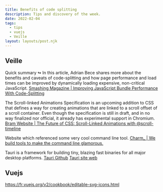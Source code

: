 ```yaml
---
title: Benefits of code splitting
description: Tips and discovery of the week.
date: 2022-02-04
tags:
  - tips
  - vuejs
  - Veille
layout: layouts/post.njk
---
```


## Veille
Quick summary ↬ In this article, Adrian Bece shares more about the benefits and caveats of code-splitting and how page performance and load times can be improved by dynamically loading expensive, non-critical JavaScript. [Smashing Magazine | Improving JavaScript Bundle Performance With Code-Splitting](https://www.smashingmagazine.com/2022/02/javascript-bundle-performance-code-splitting/-)

The Scroll-linked Animations Specification is an upcoming addition to CSS that defines a way for creating animations that are linked to a scroll offset of a scroll container. Even though the specification is still in draft, and in no way finalized nor official, it already has experimental support in Chromium. [Bram Website | The Future of CSS: Scroll-Linked Animations with @scroll-timeline](https://www.bram.us/2021/02/23/the-future-of-css-scroll-linked-animations-part-1/)

Website which referenced some very cool command line tool. [Charm_ | We build tools to make the
command line glamorous.](https://charm.sh/)

Tauri is a framework for building tiny, blazing fast binaries for all major desktop platforms. [Tauri Github](https://github.com/tauri-apps/tauri) [Tauri site web](https://tauri.studio/)

## Vuejs
https://fr.vuejs.org/v2/cookbook/editable-svg-icons.html

